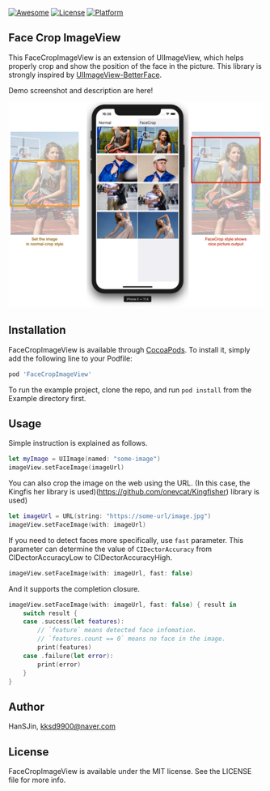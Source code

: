 [![Awesome](https://cdn.rawgit.com/sindresorhus/awesome/d7305f38d29fed78fa85652e3a63e154dd8e8829/media/badge.svg)](https://github.com/vsouza/awesome-ios)
[![License](https://img.shields.io/cocoapods/l/FaceCropImageView.svg?style=flat)](https://cocoapods.org/pods/FaceCropImageView)
[![Platform](https://img.shields.io/cocoapods/p/FaceCropImageView.svg?style=flat)](https://cocoapods.org/pods/FaceCropImageView)

## Face Crop ImageView
This FaceCropImageView is an extension of UIImageView, which helps properly crop and show the position of the face in the picture. This library is strongly inspired by [UIImageView-BetterFace](https://github.com/croath/UIImageView-BetterFace).

Demo screenshot and description are here!

<img src="https://raw.githubusercontent.com/HanSJin/FaceCropImageView/master/Example/Images/demo-explain.jpg">

## Installation

FaceCropImageView is available through [CocoaPods](https://cocoapods.org/pods/FaceCropImageView). To install
it, simply add the following line to your Podfile:

```ruby
pod 'FaceCropImageView'
```
To run the example project, clone the repo, and run `pod install` from the Example directory first.

## Usage

Simple instruction is explained as follows.

```Swift
let myImage = UIImage(named: "some-image")
imageView.setFaceImage(imageUrl)
```

You can also crop the image on the web using the URL. (In this case, the Kingfis her library is used)(https://github.com/onevcat/Kingfisher) library is used)

```Swift
let imageUrl = URL(string: "https://some-url/image.jpg")
imageView.setFaceImage(with: imageUrl)
```

If you need to detect faces more specifically, use `fast` parameter.
This parameter can determine the value of `CIDectorAccuracy` from CIDectorAccuracyLow to CIDectorAccuracyHigh.


```Swift
imageView.setFaceImage(with: imageUrl, fast: false)
```

And it supports the completion closure.

```Swift
imageView.setFaceImage(with: imageUrl, fast: false) { result in
    switch result {
    case .success(let features):
        // `feature` means detected face infomation.
        // `features.count == 0` means no face in the image.
        print(features)
    case .failure(let error):
        print(error)
    }
}
```


## Author

HanSJin, kksd9900@naver.com

## License

FaceCropImageView is available under the MIT license. See the LICENSE file for more info.
